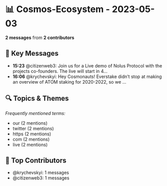 # 📊 Cosmos-Ecosystem - 2023-05-03
**2 messages** from **2 contributors**

## 💬 Key Messages
- **15:23** @citizenweb3: Join us for a Live demo of Nolus Protocol
with the projects co-founders. The live will start in 4...
- **16:06** @krychevskyi: Hey Cosmonauts! Everstake didn’t stop at making an overview of ATOM staking for 2020-2022, so we ...

## 🔍 Topics & Themes
*Frequently mentioned terms:*
- our (2 mentions)
- twitter (2 mentions)
- https (2 mentions)
- com (2 mentions)
- live (2 mentions)

## 👥 Top Contributors
- @krychevskyi: 1 messages
- @citizenweb3: 1 messages